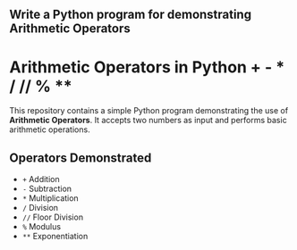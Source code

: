 ## Write a Python program for demonstrating Arithmetic Operators

# Arithmetic Operators in Python + - * / // % **

This repository contains a simple Python program demonstrating the use of **Arithmetic Operators**. It accepts two numbers as input and performs basic arithmetic operations.

##  Operators Demonstrated

- `+` Addition
- `-` Subtraction
- `*` Multiplication
- `/` Division
- `//` Floor Division
- `%` Modulus
- `**` Exponentiation
